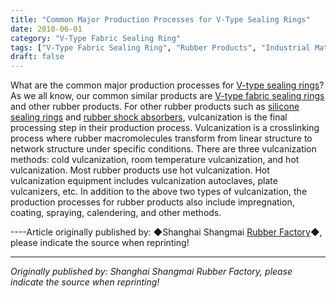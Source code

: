 ```yaml
---
title: "Common Major Production Processes for V-Type Sealing Rings"
date: 2010-06-01
category: "V-Type Fabric Sealing Ring"
tags: ["V-Type Fabric Sealing Ring", "Rubber Products", "Industrial Materials"]
draft: false
---
```


What are the common major production processes for [V-type sealing rings](http://www.smpolymer.com/)? As we all know, our common similar products are [V-type fabric sealing rings](http://www.smpolymer.com/vxingjiabumifengquan/) and other rubber products. For other rubber products such as [silicone sealing rings](http://www.smpolymer.com/) and [rubber shock absorbers](http://www.smpolymer.com/), vulcanization is the final processing step in their production process. Vulcanization is a crosslinking process where rubber macromolecules transform from linear structure to network structure under specific conditions. There are three vulcanization methods: cold vulcanization, room temperature vulcanization, and hot vulcanization. Most rubber products use hot vulcanization. Hot vulcanization equipment includes vulcanization autoclaves, plate vulcanizers, etc. In addition to the above two types of vulcanization, the production processes for rubber products also include impregnation, coating, spraying, calendering, and other methods.

----Article originally published by: ◆Shanghai Shangmai [Rubber Factory](http://www.smpolymer.com/)◆, please indicate the source when reprinting!

---

*Originally published by: Shanghai Shangmai Rubber Factory, please indicate the source when reprinting!*